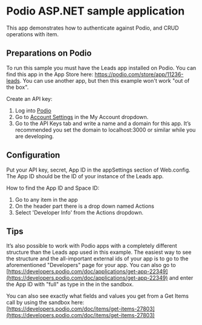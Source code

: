 Podio ASP.NET sample application
====================================

This app demonstrates how to authenticate against Podio, and CRUD operations with item.

Preparations on Podio
---------------------
To run this sample you must have the Leads app installed on Podio. You can find this app in the  App Store here: https://podio.com/store/app/11236-leads. You can use another app, but then this example won't work "out of the box".

Create an API key:

1. Log into [Podio](https://podio.com) 
2. Go to [Account Settings](https://podio.com/settings/account) in the My Account dropdown.  
3. Go to the API Keys tab and write a name and a domain for this app. 
It’s recommended you set the domain to localhost:3000 or similar while you are developing.

Configuration
-------------

Put your API key, secret, App ID in the appSettings section of Web.config. The App ID should be the ID of your instance of the Leads app.

How to find the App ID and Space ID:

1. Go to any item in the app
2. On the header part there is a drop down named Actions
1. Select 'Developer Info' from the Actions dropdown.


Tips
----

It’s also possible to work with Podio apps with a completely different structure than the Leads app used in this example. The easiest way to see the structure and the all-important external ids of your app is to go to the aforementioned "Developers" page for your app.
You can also go to [https://developers.podio.com/doc/applications/get-app-22349](https://developers.podio.com/doc/applications/get-app-22349) and enter the App ID with "full" as type in the in the sandbox.

You can also see exactly what fields and values you get from a Get Items call by using the sandbox here: [https://developers.podio.com/doc/items/get-items-27803](https://developers.podio.com/doc/items/get-items-27803)